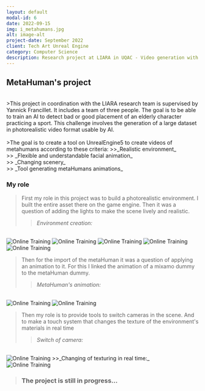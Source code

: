 ```yaml
---
layout: default
modal-id: 6
date: 2022-09-15
img: i_metahumans.jpg
alt: image-alt
project-date: September 2022
client: Tech Art Unreal Engine
category: Computer Science
description: Research project at LIARA in UQAC - Video generation with Unreal Engine, MetaHuman, and Faceware.
---
```


## MetaHuman's project 
<br/>
>This project in coordination with the LIARA research team is supervised by Yannick Francillet. It includes a team of three people. The goal is to be able to train an AI to detect bad or good placement of an elderly character practicing a sport.
This challenge involves the generation of a large dataset in photorealistic video format usable by AI. 
<br/>
<br/>
>The goal is to create a tool on UnrealEngine5 to create videos of metahumans according to these criteria:
>>_Realistic environment_<br/>
>> _Flexible and understandable facial animation_<br/>
>> _Changing scenery_<br/>
>> _Tool generating metaHumans animations_<br/>

### My role
>First my role in this project was to build a photorealistic environment. I built the entire asset there on the game engine. Then it was a question of adding the lights to make the scene lively and realistic.<br/>
>>_Environment creation:_
<br/>
<img src = "{{ site.baseurl }}/img/portfolio/i_meta_step1.png " class = "img-responsive" alt = "Online Training">
<img src = "{{ site.baseurl }}/img/portfolio/i_meta_step2.png " class = "img-responsive" alt = "Online Training">
<img src = "{{ site.baseurl }}/img/portfolio/i_meta_step3.png " class = "img-responsive" alt = "Online Training">
<img src = "{{ site.baseurl }}/img/portfolio/i_meta_step4.png " class = "img-responsive" alt = "Online Training">
<img src = "{{ site.baseurl }}/img/portfolio/i_meta_step5.png " class = "img-responsive" alt = "Online Training">

>Then for the import of the metaHuman it was a question of applying an animation to it. For this I linked the animation of a mixamo dummy to the metaHuman dummy.<br/>
>>_MetaHuman's animation:_
<br/>
<img src = "{{ site.baseurl }}/img/portfolio/v_meta_step1.gif " class = "img-responsive" alt = "Online Training">
<img src = "{{ site.baseurl }}/img/portfolio/v_meta_step2.gif " class = "img-responsive" alt = "Online Training">

>Then my role is to provide tools to switch cameras in the scene. And to make a touch system that changes the texture of the environment's materials in real time<br/>
>>_Switch of camera:_
<br/>
<img src = "{{ site.baseurl }}/img/portfolio/v_meta_step3.gif " class = "img-responsive" alt = "Online Training">
>>_Changing of texturing in real time:_
<br/>
<img src = "{{ site.baseurl }}/img/portfolio/v_meta_step4.gif " class = "img-responsive" alt = "Online Training">

> ### The project is still in progress...

